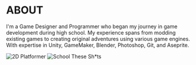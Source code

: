 
<div class="page-content">


# ABOUT

I'm a Game Designer and Programmer who began my journey in game development during high school. My experience spans from modding existing games to creating original adventures using various game engines. With expertise in Unity, GameMaker, Blender, Photoshop, Git, and Aseprite.








<div class="image-gallery">
    <img src="https://dakillerxd.github.io/portfolio/assets/2d-platformer/main.gif" alt="2D Platformer">
    <img src="https://dakillerxd.github.io/portfolio/assets/school-these-shits/main.png" alt="School These Sh*ts">
</div>






